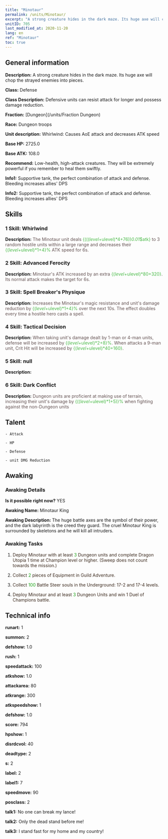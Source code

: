 ```yaml
---
title: "Minotaur"
permalink: /units/Minotaur/
excerpt: "A strong creature hides in the dark maze. Its huge axe will chop the strayed enemies into pieces."
unitID: 705
last_modified_at: 2020-11-20
lang: en
ref: "Minotaur"
toc: true
---
```

## General information
 **Description:** A strong creature hides in the dark maze. Its huge axe will chop the strayed enemies into pieces.

 **Class:** Defense

 **Class Description:** Defensive units can resist attack for longer and possess damage reduction.

 **Fraction:** [Dungeon](/units/Fraction Dungeon)

 **Race:** Dungeon troops

 **Unit description:** Whirlwind: Causes AoE attack and decreases ATK speed

 **Base HP:** 2725.0

 **Base ATK:** 108.0

 **Recommend:** Low-health, high-attack creatures. They will be extremely powerful if you remember to heal them swiftly.

 **Info1:** Supportive tank, the perfect combination of attack and defense. Bleeding increases allies' DPS

 **Info2:** Supportive tank, the perfect combination of attack and defense. Bleeding increases allies' DPS

## Skills
### 1 Skill: Whirlwind
 **Description:** <span style="color: #645252">The Minotaur unit deals <span style="color: black"><span style="color: #48b946">{((($level+$ulevel)*4+76))*0.01*$atk}<span style="color: black"><span style="color: #645252"> to 3 random hostile units within a large range and decreases their <span style="color: black"><span style="color: #48b946">{($level+$ulevel)*1+4}%<span style="color: black"><span style="color: #645252"> ATK speed for 6s.<span style="color: black">

### 2 Skill: Advanced Ferocity
 **Description:** <span style="color: #645252">Minotaur's ATK increased by an extra <span style="color: black"><span style="color: #48b946">{($level+$ulevel)*80+320}<span style="color: black"><span style="color: #645252">. Its normal attack makes the target <span style="color: #48b946"><bleeding><span style="color: black"><span style="color: #645252"> for 6s.<span style="color: black">

### 3 Skill: Spell Breaker's Physique
 **Description:** <span style="color: #645252">Increases the Minotaur's magic resistance and unit's damage reduction by <span style="color: black"><span style="color: #48b946">{($level+$ulevel)*1+4}%<span style="color: black"><span style="color: #645252"> over the next 10s. The effect doubles every time a hostile hero casts a spell.<span style="color: black">

### 4 Skill: Tactical Decision
 **Description:** <span style="color: #645252">When taking unit's damage dealt by 1-man or 4-man units, defense will be increased by <span style="color: black"><span style="color: #48b946">{($level+$ulevel)*2+8}%<span style="color: black"><span style="color: #645252">. When attacks a 9-man unit, Crit Hit will be increased by <span style="color: black"><span style="color: #48b946">{($level+$ulevel)*40+160}<span style="color: black"><span style="color: #645252">.<span style="color: black">

### 5 Skill: null
 **Description:** 

### 6 Skill: Dark Conflict
 **Description:** <span style="color: #645252">Dungeon units are proficient at making use of terrain, increasing their unit's damage by <span style="color: black"><span style="color: #48b946">{(($level+$ulevel)*1+5)}%<span style="color: black"><span style="color: #645252"> when fighting against the non-Dungeon units<span style="color: black">

## Talent

    - Attack

    - HP

    - Defense

    - unit DMG Reduction

## Awaking
### Awaking Details
 **Is it possible right now?** YES

 **Awaking Name:** Minotaur King

 **Awaking Description:** The huge battle axes are the symbol of their power, and the dark labyrinth is the creed they guard. The cruel Minotaur King is surrounded by skeletons and he will kill all intruders.

### Awaking Tasks
 1. <span style="color: #3c2a1e">Deploy Minotaur with at least <span style="color: black"><span style="color: #1ca216">3<span style="color: black"><span style="color: #3c2a1e"> Dungeon units and complete Dragon Utopia 1 time at Champion level or higher. (Sweep does not count towards the mission.)<span style="color: black">

 2. <span style="color: #3c2a1e">Collect <span style="color: black"><span style="color: #1ca216">2<span style="color: black"><span style="color: #3c2a1e"> pieces of Equipment in Guild Adventure.<span style="color: black">

 3. <span style="color: #3c2a1e">Collect <span style="color: black"><span style="color: #1ca216">100<span style="color: black"><span style="color: #3c2a1e"> Battle Steer souls in the Underground: 17-2 and 17-4 levels.<span style="color: black">

 4. <span style="color: #3c2a1e">Deploy Minotaur and at least <span style="color: black"><span style="color: #1ca216">3<span style="color: black"><span style="color: #3c2a1e"> Dungeon Units and win 1 Duel of Champions battle.<span style="color: black">

## Technical info
 **runart:** 1

 **summon:** 2

 **defshow:** 1.0

 **rush:** 1

 **speedattack:** 100

 **atkshow:** 1.0

 **attackarea:** 80

 **atkrange:** 300

 **atkspeedshow:** 1

 **defshow:** 1.0

 **score:** 794

 **hpshow:** 1

 **disrdcvol:** 40

 **deadtype:** 2

 **s:** 2

 **label:** 2

 **label1:** 7

 **speedmove:** 90

 **posclass:** 2

 **talk1:** No one can break my lance!

 **talk2:** Only the dead stand before me!

 **talk3:** I stand fast for my home and my country!

